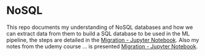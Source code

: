 # NoSQL

This repo documents my understanding of NoSQL databases and how we can extract data from them to build a SQL database to be used in the ML pipeline, the steps are detailed in the  <a href="https://github.com/DanialArab/NoSQL/blob/main/Data_Migration_from_MongoDB_to_MySQL/migration.ipynb">Migration - Jupyter Notebook</a>. Also my notes from the udemy course ... is presented  <a href="https://github.com/DanialArab/NoSQL/blob/main/NoSQL_fundamentals.md">Migration - Jupyter Notebook</a>.


